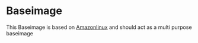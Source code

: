 # Baseimage

This Baseimage is based on [Amazonlinux](https://hub.docker.com/_/amazonlinux?tab=tags) and should act as a multi purpose baseimage
